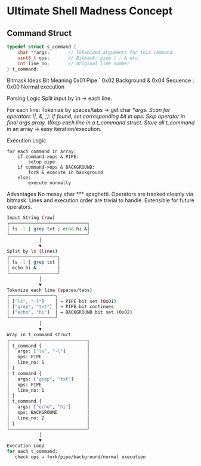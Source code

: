 # Ultimate Shell Madness Concept

## Command Struct

```c
typedef struct s_command {
    char **args;       // Tokenized arguments for this command
    uint8_t ops;       // Bitmask: pipe | ; & etc.
    int line_no;       // Original line number
} t_command;
```

Bitmask Ideas
Bit	Meaning
0x01	Pipe `
0x02	Background &
0x04	Sequence ;
0x00	Normal execution

Parsing Logic
Split input by \n → each line.

For each line:
Tokenize by spaces/tabs → get char **args.
Scan for operators (|, &, ;):
If found, set corresponding bit in ops.
Skip operator in final args array.
Wrap each line in a t_command struct.
Store all t_command* in an array → easy iteration/execution.

Execution Logic
```text
for each command in array:
    if command->ops & PIPE:
        setup pipe
    if command->ops & BACKGROUND:
        fork & execute in background
    else:
        execute normally
```

Advantages
No messy char *** spaghetti.
Operators are tracked cleanly via bitmask.
Lines and execution order are trivial to handle.
Extensible for future operators.

```bash
Input String (raw)
┌─────────────────────────────┐
│ ls -l | grep txt ; echo hi &│
└─────────────────────────────┘
            │
            ▼
Split by \n (lines)
┌──────────────────┐
│ ls -l | grep txt │
│ echo hi &        │
└──────────────────┘
            │
            ▼
Tokenize each line (spaces/tabs)
┌─────────────────┐
│ ["ls", "-l"]    │ → PIPE bit set (0x01)
│ ["grep", "txt"] │ → PIPE bit continues
│ ["echo", "hi"]  │ → BACKGROUND bit set (0x02)
└─────────────────┘
            │
            ▼
Wrap in t_command struct
┌─────────────────────────────┐
│ t_command {                 │
│   args: ["ls", "-l"]        │
│   ops: PIPE                 │
│   line_no: 1                │
│ }                           │
│ t_command {                 │
│   args: ["grep", "txt"]     │
│   ops: PIPE                 │
│   line_no: 1                │
│ }                           │
│ t_command {                 │
│   args: ["echo", "hi"]      │
│   ops: BACKGROUND           │
│   line_no: 2                │
│ }                           │
└─────────────────────────────┘
            │
            ▼
Execution Loop
for each t_command:
   check ops → fork/pipe/background/normal execution
```
